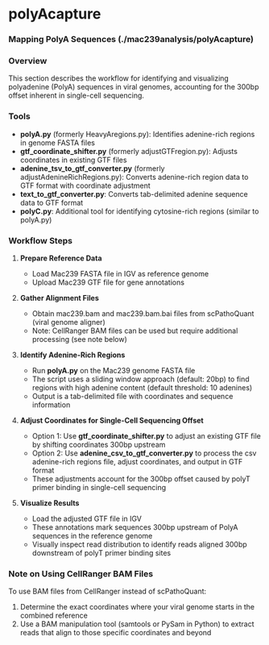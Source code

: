 # polyAcapture
### Mapping PolyA Sequences (./mac239analysis/polyAcapture)

### Overview
This section describes the workflow for identifying and visualizing polyadenine (PolyA) sequences in viral genomes, accounting for the 300bp offset inherent in single-cell sequencing.
### Tools
* **polyA.py** (formerly HeavyAregions.py): Identifies adenine-rich regions in genome FASTA files
* **gtf_coordinate_shifter.py** (formerly adjustGTFregion.py): Adjusts coordinates in existing GTF files
* **adenine_tsv_to_gtf_converter.py** (formerly adjustAdenineRichRegions.py): Converts adenine-rich region data to GTF format with coordinate adjustment
* **text_to_gtf_converter.py**: Converts tab-delimited adenine sequence data to GTF format
* **polyC.py**: Additional tool for identifying cytosine-rich regions (similar to polyA.py)

### Workflow Steps
1. **Prepare Reference Data**
   * Load Mac239 FASTA file in IGV as reference genome
   * Upload Mac239 GTF file for gene annotations

2. **Gather Alignment Files**
   * Obtain mac239.bam and mac239.bam.bai files from scPathoQuant (viral genome aligner)
   * Note: CellRanger BAM files can be used but require additional processing (see note below)

3. **Identify Adenine-Rich Regions**
   * Run **polyA.py** on the Mac239 genome FASTA file
   * The script uses a sliding window approach (default: 20bp) to find regions with high adenine content (default threshold: 10 adenines)
   * Output is a tab-delimited file with coordinates and sequence information

4. **Adjust Coordinates for Single-Cell Sequencing Offset**
   * Option 1: Use **gtf_coordinate_shifter.py** to adjust an existing GTF file by shifting coordinates 300bp upstream
   * Option 2: Use **adenine_csv_to_gtf_converter.py** to process the csv adenine-rich regions file, adjust coordinates, and output in GTF format
   * These adjustments account for the 300bp offset caused by polyT primer binding in single-cell sequencing

5. **Visualize Results**
   * Load the adjusted GTF file in IGV
   * These annotations mark sequences 300bp upstream of PolyA sequences in the reference genome
   * Visually inspect read distribution to identify reads aligned 300bp downstream of polyT primer binding sites

### Note on Using CellRanger BAM Files
To use BAM files from CellRanger instead of scPathoQuant:
1. Determine the exact coordinates where your viral genome starts in the combined reference
2. Use a BAM manipulation tool (samtools or PySam in Python) to extract reads that align to those specific coordinates and beyond
